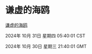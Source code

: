 # 谦虚的海鸥
[谦虚的海鸥](http://219.139.197.74:56308/qxdho/course/base/hotlink/index.php)

2024年 10月 31日 星期四 05:40:01 CST

2024年 10月 30日 星期三 21:40:01 GMT
